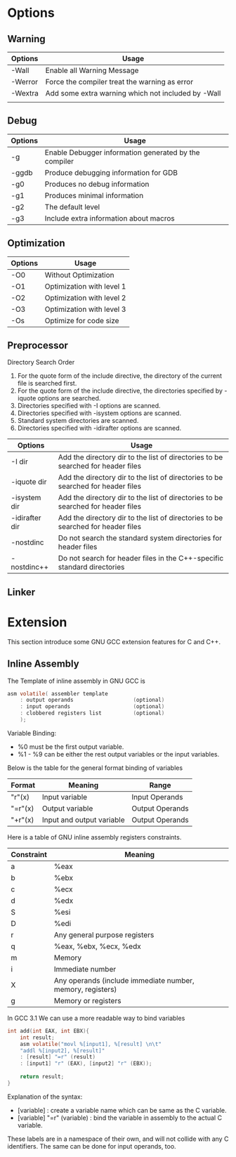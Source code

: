 

# Options

## Warning


| Options | Usage                                              |
| ------- | -------------------------------------------------- |
| -Wall   | Enable all Warning Message                         |
| -Werror | Force the compiler treat the warning as error      |
| -Wextra | Add some extra warning which not included by -Wall |
|         |                                                    |


## Debug

| Options | Usage                                                 |
| ------- | ----------------------------------------------------- |
| -g      | Enable Debugger information generated by the compiler |
| -ggdb   | Produce debugging information for GDB                 |
| -g0     | Produces no debug information                         |
| -g1     | Produces minimal information                          |
| -g2     | The default level                                     |
| -g3     | Include extra information about macros                |


## Optimization

| Options | Usage                     |
| ------- | ------------------------- |
| -O0     | Without Optimization      |
| -O1     | Optimization with level 1 |
| -O2     | Optimization with level 2 |
| -O3     | Optimization with level 3 |
| -Os     | Optimize for code size    |

## Preprocessor

Directory Search Order
1. For the quote form of the include directive, the directory of the current file is searched first.
2. For the quote form of the include directive, the directories specified by -iquote options are searched.
3. Directories specified with -I options are scanned.
4. Directories specified with -isystem options are scanned.
5. Standard system directories are scanned.
6. Directories specified with -idirafter options are scanned.

| Options        | Usage                                                                            |
| -------------- | -------------------------------------------------------------------------------- |
| -I dir         | Add the directory dir to the list of directories to be searched for header files |
| -iquote dir    | Add the directory dir to the list of directories to be searched for header files |
| -isystem dir   | Add the directory dir to the list of directories to be searched for header files |
| -idirafter dir | Add the directory dir to the list of directories to be searched for header files |
| -nostdinc      | Do not search the standard system directories for header files                   |
| -nostdinc++    | Do not search for header files in the C++-specific standard directories          |


## Linker


# Extension
This section introduce some GNU GCC extension features for C and C++.

## Inline Assembly

The Template of inline assembly in GNU GCC is 
```c
asm volatile( assembler template
    : output operands                   (optional)
    : input operands                    (optional)
    : clobbered registers list          (optional)
    );
```

Variable Binding:
- %0 must be the first output variable.
- %1 - %9 can be either the rest output variables or the input variables.

Below is the table for the general format binding of variables

| Format  | Meaning                   | Range           |
| ------- | ------------------------- | --------------- |
| "r"(x)  | Input variable            | Input Operands  |
| "=r"(x) | Output variable           | Output Operands |
| "+r"(x) | Input and output variable | Output Operands |

Here is a table of GNU inline assembly registers constraints.

| Constraint | Meaning                                                    |
| ---------- | ---------------------------------------------------------- |
| a          | %eax                                                       |
| b          | %ebx                                                       |
| c          | %ecx                                                       |
| d          | %edx                                                       |
| S          | %esi                                                       |
| D          | %edi                                                       |
| r          | Any general purpose registers                              |
| q          | %eax, %ebx, %ecx, %edx                                     |
| m          | Memory                                                     |
| i          | Immediate number                                           |
| X          | Any operands (include immediate number, memory, registers) |
| g          | Memory or registers                                        |

In GCC 3.1 We can use a more readable way to bind variables
```c
int add(int EAX, int EBX){
	int result;
	asm volatile("movl %[input1], %[result] \n\t"
	"addl %[input2], %[result]"
	: [result] "=r" (result)
	: [input1] "r" (EAX), [input2] "r" (EBX));
	
	return result;
}
```

Explanation of the syntax:
- [variable] : create a variable name which can be same as the C variable.
- [variable] "=r" (variable) :  bind the variable in assembly to the actual C variable.

These labels are in a namespace of their own, and will not collide with any C identifiers. The same can be done for input operands, too.